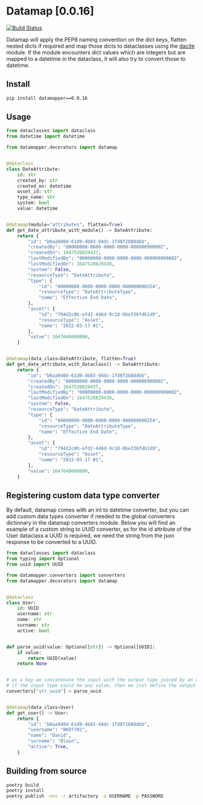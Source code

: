 # Datamap [0.0.16]
[![Build Status](https://travis-ci.org/dabla/datamap.svg?branch=master)](https://travis-ci.org/dabla/datamap)

Datamap will apply the PEP8 naming convention on the dict keys, flatten nested dicts if required and map those dicts to dataclasses using the [dacite](https://github.com/konradhalas/dacite) module.
If the module encounters dict values which are integers but are mapped to a datetime in the dataclass, it will also try to convert those to datetime. 


## Install

```bash
pip install datamapper==0.0.16
```

## Usage

```python
from dataclasses import dataclass
from datetime import datetime

from datamapper.decorators import datamap


@dataclass
class DateAttribute:
    id: str
    created_by: str
    created_on: datetime
    asset_id: str
    type_name: str
    system: bool
    value: datetime


@datamap(module="attributes", flatten=True)
def get_date_attribute_with_module() -> DateAttribute:
    return {
        "id": "b0aa940d-61d9-4b83-94dc-1fd8f2b88dbb",
        "createdBy": "00000000-0000-0000-0000-000000900002",
        "createdOn": 1647520829437,
        "lastModifiedBy": "00000000-0000-0000-0000-000000900002",
        "lastModifiedOn": 1647520829438,
        "system": False,
        "resourceType": "DateAttribute",
        "type": {
            "id": "00000000-0000-0000-0000-000000000254",
            "resourceType": "DateAttributeType",
            "name": "Effective End Date",
        },
        "asset": {
            "id": "794d2c0b-efd2-446d-9c18-0be336fd61d9",
            "resourceType": "Asset",
            "name": "2022-03-17 #1",
        },
        "value": 1647648000000,
    }


@datamap(data_class=DateAttribute, flatten=True)
def get_date_attribute_with_dataclass() -> DateAttribute:
    return {
        "id": "b0aa940d-61d9-4b83-94dc-1fd8f2b88dbb",
        "createdBy": "00000000-0000-0000-0000-000000900002",
        "createdOn": 1647520829437,
        "lastModifiedBy": "00000000-0000-0000-0000-000000900002",
        "lastModifiedOn": 1647520829438,
        "system": False,
        "resourceType": "DateAttribute",
        "type": {
            "id": "00000000-0000-0000-0000-000000000254",
            "resourceType": "DateAttributeType",
            "name": "Effective End Date",
        },
        "asset": {
            "id": "794d2c0b-efd2-446d-9c18-0be336fd61d9",
            "resourceType": "Asset",
            "name": "2022-03-17 #1",
        },
        "value": 1647648000000,
    }
```

## Registering custom data type converter

By default, datamap comes with an int to datetime converter, but you can add custom data types converter if needed to the global converters dictionary in the datamap converters module.
Below you will find an example of a custom string to UUID converter, as for the id attribute of the User dataclass a UUID is required, we need the string from the json response to be converted to a UUID.

```python
from dataclasses import dataclass
from typing import Optional
from uuid import UUID

from datamapper.converters import converters
from datamapper.decorators import datamap


@dataclass
class User:
    id: UUID
    username: str
    name: str
    surname: str
    active: bool


def parse_uuid(value: Optional[str]) -> Optional[UUID]:
    if value:
        return UUID(value)
    return None


# as a key we concatenate the input with the output type joined by an underscore in lower case
# if the input type could be any value, then we just define the output type as a key
converters["str_uuid"] = parse_uuid


@datamap(data_class=User)
def get_user() -> User:
    return {
        "id": "b0aa940d-61d9-4b83-94dc-1fd8f2b88dbb",
        "username": "BKD7702",
        "name": "David",
        "surname": "Blain",
        "active": True,
    }
```

## Building from source

```bash
poetry build
poetry install
poetry publish -vvv -r artifactory -u USERNAME -p PASSWORD
```
